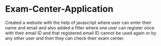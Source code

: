 # Exam-Center-Application
Created a website with the help of javascript where user can enter their name and email and also added a filter where one user can register once with their email ID and that registered email ID cannot be used again or by any other user and then they can check their exam center. 
